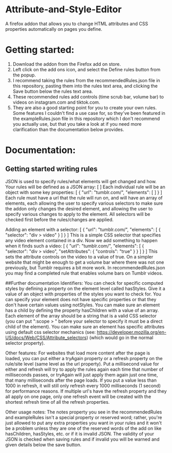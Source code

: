 # Attribute-and-Style-Editor
A firefox addon that allows you to change HTML attributes and CSS properties automatically on pages you define.

# Getting started:
1. Download the addon from the Firefox add on store.
2. Left click on the add ons icon, and select the Define rules button from the popup.
3. I recommend taking the rules from the recommendedRules.json file in this repository, pasting them into the rules text area, and clicking the Save button below the rules text area.
4. These recommended rules add controls (time scrub bar, volume bar) to videos on instagram.com and tiktok.com.
5. They are also a good starting point for you to create your own rules. Some features I couldn't find a use case for, so they've been featured in the exampleRules.json file in this repository which I don't recommend you actually use, but that you take a look at if you need more clarification than the documentation below provides.

# Documentation:
## Getting started writing rules
JSON is used to specify rules/what elements will get changed and how. Your rules will be defined as a JSON array:
<addr>
[
]
</addr>
Each individual rule will be an object with some key properties:
[
  {
    "url": "tumblr.com/",
	"elements": [
	]
  }
]
Each rule must have a url that the rule will run on, and will have an array of elements, each allowing the user to specify various selectors to make sure the addon only changes the desired element, and allowing the user to specify various changes to apply to the element. All selectors will be checked first before the rules/changes are applied.

Adding an element with a selector:
[
  {
    "url": "tumblr.com/",
	"elements": [
	  {
	    "selector": "div > video"
	  }
	]
  }
]
This is a simple CSS selector that specifies any video element contained in a div. Now we add something to happen when it finds such a video:
[
  {
    "url": "tumblr.com/",
	"elements": [
	  {
	    "selector": "div > video",
		"setAttributes": {
		  "controls": "true"
		}
	  }
	]
  }
]
This sets the attribute controls on the video to a value of true. On a simpler website that might be enough to get a volume bar where there was not one previously, but Tumblr requires a bit more work. In recommendedRules.json you may find a completed rule that enables volume bars on Tumblr videos.

##Further documentation
Identifiers: You can check for specific computed styles by defining a property on the element level called hasStyles. Give it a value of an object with properties of the styles you want to check for. You can specify your element does not have specific properties or that they don't have certain values using notStyles. You can make sure an element has a child by defining the property hasChildren with a value of an array. Each element of the array should be a string that is a valid CSS selector (you can put ":scope > " before your selector to specify it must be a direct child of the element). You can make sure an element has specific attributes using default css selector mechanics (see: https://developer.mozilla.org/en-US/docs/Web/CSS/Attribute_selectors) (which would go in the normal selector property).

Other features:
For websites that load more content after the page is loaded, you can put either a tryAgain property or a refresh property on the rule/site level (same level as the url property). Put a millisecond value for either and refresh will try to apply the rules again each time that number of milliseconds passes, or tryAgain will just apply them again just one time, that many milliseconds after the page loads. If you put a value less than 1000 in refresh, it will still only refresh every 1000 milliseconds (1 second) for performance reasons. If multiple url's have the refresh property and they all apply on one page, only one refresh event will be created with the shortest refresh time of all the refresh properties.

Other usage notes:
The notes property you see in the recommendedRules and exampleRules isn't a special property or reserved word; rather, you're just allowed to put any extra properties you want in your rules and it won't be a problem unless they are one of the reserved words of the add on like hasChildren, hasStyles, etc. or if it is invalid JSON. The validity of your JSON is checked when saving rules and if invalid you will be warned and given details below the save button.
